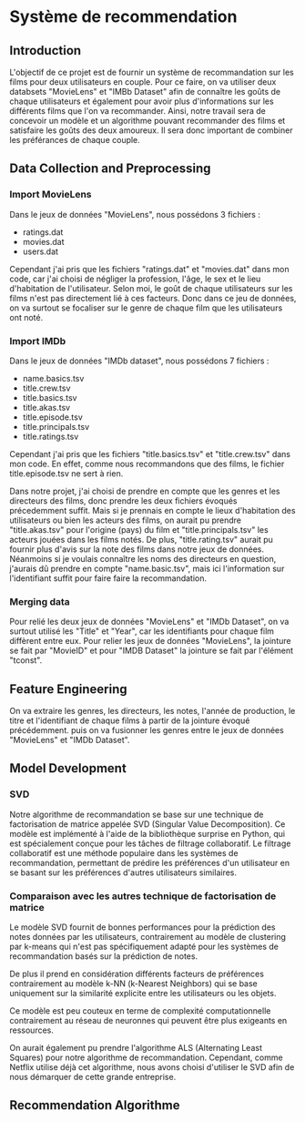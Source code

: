 # Système de recommendation

## Introduction

L'objectif de ce projet est de fournir un système de recommandation sur les films pour deux utilisateurs en couple. Pour ce faire, on va utiliser deux databsets "MovieLens" et "IMBb Dataset" afin de connaître les goûts de chaque utilisateurs et également pour avoir plus d'informations sur les différents films que l'on va recommander.
Ainsi, notre travail sera de concevoir un modèle et un algorithme pouvant recommander des films et satisfaire les goûts des deux amoureux. Il sera donc important de combiner les préférances de chaque couple.

## Data Collection and Preprocessing

### Import MovieLens

Dans le jeux de données "MovieLens", nous possédons 3 fichiers :
- ratings.dat
- movies.dat
- users.dat

Cependant j'ai pris que les fichiers "ratings.dat" et "movies.dat" dans mon code, car j'ai choisi de négliger la profession, l'âge, le sex et le lieu d'habitation de l'utilisateur. Selon moi, le goût de chaque utilisateurs sur les films n'est pas directement lié à ces facteurs.
Donc dans ce jeu de données, on va surtout se focaliser sur le genre de chaque film que les utilisateurs ont noté.

### Import IMDb

Dans le jeux de données "IMDb dataset", nous possédons 7 fichiers :
- name.basics.tsv
- title.crew.tsv
- title.basics.tsv
- title.akas.tsv
- title.episode.tsv
- title.principals.tsv
- title.ratings.tsv

Cependant j'ai pris que les fichiers "title.basics.tsv" et "title.crew.tsv" dans mon code.
En effet, comme nous recommandons que des films, le fichier title.episode.tsv ne sert à rien.

Dans notre projet, j'ai choisi de prendre en compte que les genres et les directeurs des films, donc prendre les deux fichiers évoqués précedemment suffit.
Mais si je prennais en compte le lieux d'habitation des utilisateurs ou bien les acteurs des films, on aurait pu prendre "title.akas.tsv" pour l'origine (pays) du film et "title.principals.tsv" les acteurs jouées dans les films notés. 
De plus, "title.rating.tsv" aurait pu fournir plus d'avis sur la note des films dans notre jeux de données.
Néanmoins si je voulais connaître les noms des directeurs en question, j'aurais dû prendre en compte "name.basic.tsv", mais ici l'information sur l'identifiant suffit pour faire faire la recommandation.

### Merging data

Pour relié les deux jeux de données "MovieLens" et "IMDb Dataset", on va surtout utilisé les "Title" et "Year", car les identifiants pour chaque film diffèrent entre eux.
Pour relier les jeux de données "MovieLens", la jointure se fait par "MovieID" et pour "IMDB Dataset" la jointure se fait par l'élément "tconst".

## Feature Engineering

On va extraire les genres, les directeurs, les notes, l'année de production, le titre et l'identifiant de chaque films à partir de la jointure évoqué précédemment. puis on va fusionner les genres entre le jeux de données "MovieLens" et "IMDb Dataset".

## Model Development

### SVD

Notre algorithme de recommandation se base sur une technique de factorisation de matrice appelée SVD (Singular Value Decomposition). Ce modèle est implémenté à l'aide de la bibliothèque surprise en Python, qui est spécialement conçue pour les tâches de filtrage collaboratif.
Le filtrage collaboratif est une méthode populaire dans les systèmes de recommandation, permettant de prédire les préférences d'un utilisateur en se basant sur les préférences d'autres utilisateurs similaires.

### Comparaison avec les autres technique de factorisation de matrice

Le modèle SVD fournit de bonnes performances pour la prédiction des notes données par les utilisateurs, contrairement au modèle de clustering par k-means qui n'est pas spécifiquement adapté pour les systèmes de recommandation basés sur la prédiction de notes.

De plus il prend en considération différents facteurs de préférences contrairement au modèle k-NN (k-Nearest Neighbors) qui se base uniquement sur la similarité explicite entre les utilisateurs ou les objets.

Ce modèle est peu couteux en terme de complexité computationnelle contrairement au réseau de neuronnes qui peuvent être plus exigeants en ressources.

On aurait également pu prendre l'algorithme ALS (Alternating Least Squares) pour notre algorithme de recommandation. Cependant, comme Netflix utilise déjà cet algorithme, nous avons choisi d'utiliser le SVD afin de nous démarquer de cette grande entreprise.

## Recommendation Algorithme


